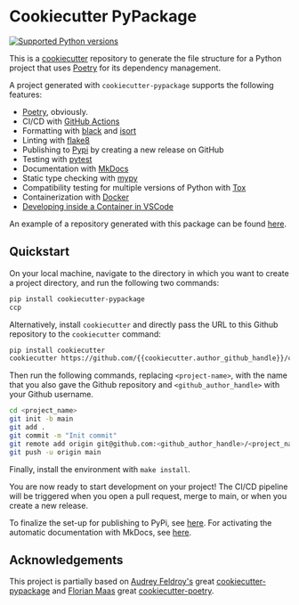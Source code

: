 
# Cookiecutter PyPackage

[![Supported Python versions](https://img.shields.io/badge/python-3.8%20%7C%203.9%20%7C%203.10-blue)](https://www.python.org/downloads/)

This is a [cookiecutter](https://github.com/cookiecutter/cookiecutter)
repository to generate the file structure for a Python project that uses
[Poetry](https://python-poetry.org/) for its dependency management.

A project generated with ``cookiecutter-pypackage`` supports the following features:

- [Poetry](https://python-poetry.org/), obviously.
- CI/CD with [GitHub Actions](https://github.com/features/actions)
- Formatting with [black](https://pypi.org/project/black/) and [isort](https://pycqa.github.io/isort/index.html)
- Linting with [flake8](https://flake8.pycqa.org/en/latest/)
- Publishing to [Pypi](https://pypi.org) by creating a new release on GitHub
- Testing with [pytest](https://docs.pytest.org/en/7.1.x/)
- Documentation with [MkDocs](https://www.mkdocs.org/)
- Static type checking with [mypy](https://mypy.readthedocs.io/en/stable/)
- Compatibility testing for multiple versions of Python with [Tox](https://tox.wiki/en/latest/)
- Containerization with [Docker](https://www.docker.com/)
- [Developing inside a Container in VSCode](https://code.visualstudio.com/docs/remote/containers)

An example of a repository generated with this package can be found [here](https://github.com/{{cookiecutter.author_github_handle}}/cookiecutter-pypackage-example).

## Quickstart

On your local machine, navigate to the directory in which you want to
create a project directory, and run the following two commands:

``` bash
pip install cookiecutter-pypackage
ccp
```

Alternatively, install `cookiecutter` and directly pass the URL to this
Github repository to the `cookiecutter` command:

``` bash
pip install cookiecutter
cookiecutter https://github.com/{{cookiecutter.author_github_handle}}/cookiecutter-pypackage.git
```

Then run the following commands, replacing `<project-name>`, with the
name that you also gave the Github repository and
`<github_author_handle>` with your Github username.

``` bash
cd <project_name>
git init -b main
git add .
git commit -m "Init commit"
git remote add origin git@github.com:<github_author_handle>/<project_name>.git
git push -u origin main
```

Finally, install the environment with `make install`.

You are now ready to start development on your project! The CI/CD pipeline will be triggered when you open a pull request, merge to main, or when you create a new release.

To finalize the set-up for publishing to PyPi, see [here](./features/publishing.md#set-up-for-pypi). For activating the automatic documentation with MkDocs, see [here](./features/mkdocs.md#enabling-the-documentation-on-github).

## Acknowledgements

This project is partially based on [Audrey
Feldroy's](https://github.com/audreyfeldroy) great
[cookiecutter-pypackage](https://github.com/audreyfeldroy/cookiecutter-pypackage) and [
Florian Maas](https://github.com/fpgmaas/) great [cookiecutter-poetry](https://github.com/fpgmaas/cookiecutter-poetry).
